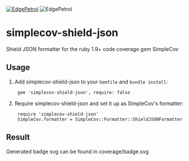 [![EdgePetrol](https://circleci.com/gh/EdgePetrol/simplecov-shield-json.svg?style=shield)](https://app.circleci.com/pipelines/github/EdgePetrol/simplecov-shield-json)
![EdgePetrol](https://github.com/EdgePetrol/coverage/blob/master/simplecov-shield-json/master/badge.svg)

# simplecov-shield-json

Shield JSON formatter for the ruby 1.9+ code coverage gem SimpleCov

## Usage

1. Add simplecov-shield-json to your `Gemfile` and `bundle install`:

        gem 'simplecov-shield-json', require: false

2. Require simplecov-shield-json and set it up as SimpleCov's formatter: 

        require 'simplecov-shield-json'
        SimpleCov.formatter = SimpleCov::Formatter::ShieldJSONFormatter

## Result

Generated badge svg can be found in coverage/badge.svg
